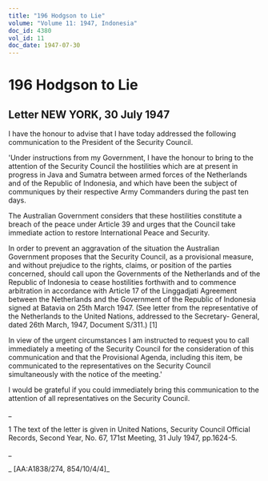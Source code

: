 ```yaml
---
title: "196 Hodgson to Lie"
volume: "Volume 11: 1947, Indonesia"
doc_id: 4380
vol_id: 11
doc_date: 1947-07-30
---
```


# 196 Hodgson to Lie

## Letter NEW YORK, 30 July 1947

I have the honour to advise that I have today addressed the following communication to the President of the Security Council.

'Under instructions from my Government, I have the honour to bring to the attention of the Security Council the hostilities which are at present in progress in Java and Sumatra between armed forces of the Netherlands and of the Republic of Indonesia, and which have been the subject of communiques by their respective Army Commanders during the past ten days.

The Australian Government considers that these hostilities constitute a breach of the peace under Article 39 and urges that the Council take immediate action to restore International Peace and Security.

In order to prevent an aggravation of the situation the Australian Government proposes that the Security Council, as a provisional measure, and without prejudice to the rights, claims, or position of the parties concerned, should call upon the Governments of the Netherlands and of the Republic of Indonesia to cease hostilities forthwith and to commence arbitration in accordance with Article 17 of the Linggadjati Agreement between the Netherlands and the Government of the Republic of Indonesia signed at Batavia on 25th March 1947. (See letter from the representative of the Netherlands to the United Nations, addressed to the Secretary- General, dated 26th March, 1947, Document S/311.) [1]

In view of the urgent circumstances I am instructed to request you to call immediately a meeting of the Security Council for the consideration of this communication and that the Provisional Agenda, including this item, be communicated to the representatives on the Security Council simultaneously with the notice of the meeting.'

I would be grateful if you could immediately bring this communication to the attention of all representatives on the Security Council.

_

1 The text of the letter is given in United Nations, Security Council Official Records, Second Year, No. 67, 171st Meeting, 31 July 1947, pp.1624-5.

_

_ [AA:A1838/274, 854/10/4/4]_
